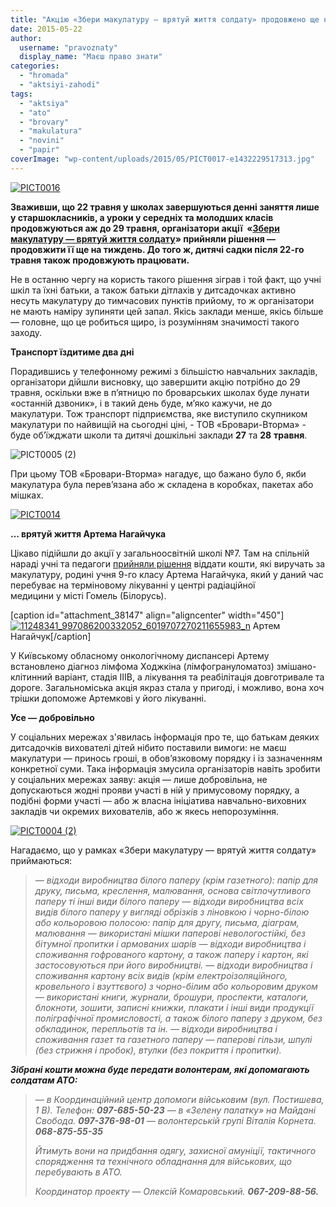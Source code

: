 ```yaml
---
title: "Акцію «Збери макулатуру — врятуй життя солдату» продовжено ще на тиждень"
date: 2015-05-22
author: 
  username: "pravoznaty"
  display_name: "Маєш право знати"
categories: 
  - "hromada"
  - "aktsiyi-zahodi"
tags: 
  - "aktsiya"
  - "ato"
  - "brovary"
  - "makulatura"
  - "novini"
  - "papir"
coverImage: "wp-content/uploads/2015/05/PICT0017-e1432229517313.jpg"
---
```


[![PICT0016](https://mpz.brovary.org/wp-content/uploads/2015/05/PICT0016.jpg)](https://mpz.brovary.org/wp-content/uploads/2015/05/PICT0016.jpg)

**Зваживши, що 22 травня у школах завершуються денні заняття лише у старшокласників, а уроки у середніх та молодших класів продовжуються аж до 29 травня, організатори акції  «[Збери макулатуру — врятуй життя солдату](https://mpz.brovary.org/u-brovarah-startuvala-aktsiya-zberi-makulaturu-vryatuy-zhittya-soldatu/)» прийняли рішення — продовжити її ще на тиждень. До того ж, дитячі садки після 22-го травня також продовжують працювати.**

Не в останню чергу на користь такого рішення зіграв і той факт, що учні шкіл та їхні батьки, а також батьки дітлахів у дитсадочках активно несуть макулатуру до тимчасових пунктів прийому, то ж організатори не мають наміру зупиняти цей запал. Якісь заклади менше, якісь більше — головне, що це робиться щиро, із розумінням значимості такого заходу.

**Транспорт їздитиме два дні**

Порадившись у телефонному режимі з більшістю навчальних закладів, організатори дійшли висновку, що завершити акцію потрібно до 29 травня, оскільки вже в п’ятницю по броварських школах буде лунати «останній дзвоник», і в такий день буде, м’яко кажучи, не до макулатури. Тож транспорт підприємства, яке виступило скупником макулатури по найвищій на сьогодні ціні, - ТОВ «Бровари-Вторма» - буде об’їжджати школи та дитячі дошкільні заклади **27** та **28** **травня**.

![PICT0005 (2)](https://mpz.brovary.org/wp-content/uploads/2015/05/PICT0005-2-e1432226971624.jpg)

При цьому ТОВ «Бровари-Вторма» нагадує, що бажано було б, якби макулатура була перев’язана або ж складена в коробках, пакетах або мішках.

[![PICT0014](https://mpz.brovary.org/wp-content/uploads/2015/05/PICT0014-e1432227040989.jpg)](https://mpz.brovary.org/wp-content/uploads/2015/05/PICT0014.jpg)

**… врятуй життя Артема Нагайчука**

Цікаво підійшли до акції у загальноосвітній школі №7. Там на спільній нараді учні та педагоги [прийняли рішення](http://www.bsch7.org.ua/blog/2015/05/20/zberi-makulaturu-vryatuy-zhittya-uchnyu-nashoyi-shkoli/) віддати кошти, які виручать за макулатуру, родині учня 9-го класу Артема Нагайчука, який у даний час перебуває на терміновому лікуванні у центрі радіаційної медицини у місті Гомель (Білорусь).

\[caption id="attachment\_38147" align="aligncenter" width="450"\][![11248341_997086200332052_6019707270211655983_n](https://mpz.brovary.org/wp-content/uploads/2015/05/11248341_997086200332052_6019707270211655983_n.jpg)](https://mpz.brovary.org/wp-content/uploads/2015/05/11248341_997086200332052_6019707270211655983_n.jpg) Артем Нагайчук\[/caption\]

У Київському обласному онкологічному диспансері Артему встановлено діагноз лімфома Ходжкіна (лімфогрануломатоз) змішано-клітинний варіант, стадія ІІІВ, а лікування та реабілітація довготривале та дороге. Загальноміська акція якраз стала у пригоді, і можливо, вона хоч трішки допоможе Артемкові у його лікуванні.

**Усе — добровільно**

У соціальних мережах з'явилась інформація про те, що батькам деяких дитсадочків вихователі дітей нібито поставили вимоги: не маєш макулатури — принось гроші, в обов’язковому порядку і із зазначенням конкретної суми. Така інформація змусила організаторів навіть зробити у соціальних мережах заяву: акція — лише добровільна, не допускаються жодні прояви участі в ній у примусовому порядку, а подібні форми участі — або ж власна ініціатива навчально-виховних закладів чи окремих вихователів, або ж якесь непорозуміння.

[![PICT0004 (2)](https://mpz.brovary.org/wp-content/uploads/2015/05/PICT0004-2-e1432228120477.jpg)](https://mpz.brovary.org/wp-content/uploads/2015/05/PICT0004-2.jpg)

Нагадаємо, що у рамках «Збери макулатуру — врятуй життя солдату» приймаються:

> _— відходи виробництва білого паперу (крім газетного): папір для друку, письма, креслення, малювання, основа світлочутливого паперу ті інші види білого паперу_ _— відходи виробництва всіх видів білого паперу у вигляді обрізків з ліновкою і чорно-білою або кольоровою полосою: папір для другу, письма, діаграм, малювання_ _— використані мішки паперові невологостійкі, без бітумної пропитки і армованих шарів_ _— відходи виробництва і споживання гофрованого картону, а також паперу і картон, які застосовуються при його виробництві._ _— відходи виробництва і споживання картону всіх видів (крім електроізоляційного, кровельного і взуттєвого) з чорно-білим або кольоровим друком_ _— використані книги, журнали, брошури, проспекти, каталоги, блокноти, зошити, записні книжки, плакати і інші види продукції поліграфічної промисловості, а також білого паперу з друком, без обкладинок, перепльотів та ін._ _— відходи виробництва і споживання газет та газетного паперу_ _— паперові гільзи, шпулі (без стрижня і пробок), втулки (без покриття і пропитки)._

_**Зібрані кошти можна буде передати волонтерам, які допомагають солдатам АТО:**_

> _— в Координаційний центр допомоги військовим (вул. Постишева, 1 В). Телефон: **097-685-50-23**_ _— в «Зелену палатку» на Майдані Свобода. **097-376-98-01**_ _— волонтерській групі Віталія Корнета. **068-875-55-35**_
> 
> _Йтимуть вони на придбання одягу, захисної амуніції, тактичного спорядження та технічного обладнання для військових, що перебувають в АТО._
> 
> _Координатор проекту — Олексій Комаровський. **067-209-88-56.**_
